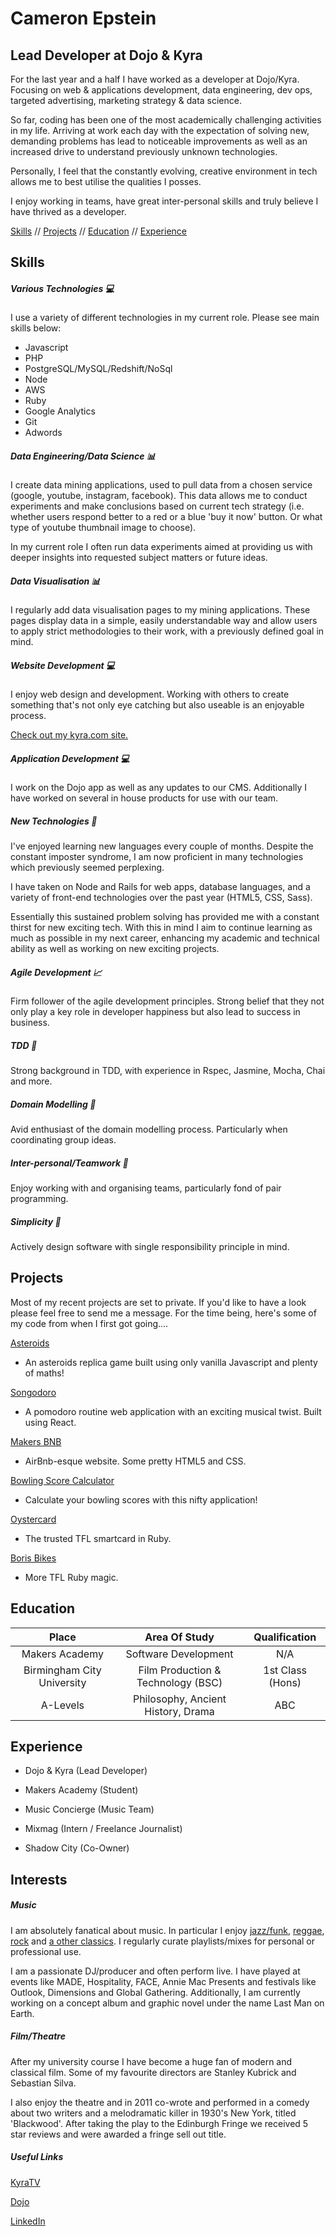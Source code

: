 # Cameron Epstein
## Lead Developer at Dojo & Kyra

For the last year and a half I have worked as a developer at Dojo/Kyra. Focusing on web & applications development, data engineering, dev ops, targeted advertising, marketing strategy & data science.

So far, coding has been one of the most academically challenging activities in my life. Arriving at work each day with the expectation of solving new, demanding problems has lead to noticeable improvements as well as an increased drive to understand previously unknown technologies.  

Personally, I feel that the constantly evolving, creative environment in tech allows me to best utilise the qualities I posses.

I enjoy working in teams, have great inter-personal skills and truly believe I have thrived as a developer.

[Skills](#skills) // [Projects](#projects) // [Education](#education) // [Experience](#experience)

## Skills

##### Various Technologies :computer:

I use a variety of different technologies in my current role. Please see main skills below:

* Javascript
* PHP
* PostgreSQL/MySQL/Redshift/NoSql
* Node
* AWS
* Ruby
* Google Analytics
* Git
* Adwords

##### Data Engineering/Data Science :bar_chart:

I create data mining applications, used to pull data from a chosen service (google, youtube, instagram, facebook). This data allows me to conduct experiments and make conclusions based on current tech strategy (i.e. whether users respond better to a red or a blue 'buy it now' button. Or what type of youtube thumbnail image to choose).  

In my current role I often run data experiments aimed at providing us with deeper insights into requested subject matters or future ideas.

##### Data Visualisation :bar_chart:

I regularly add data visualisation pages to my mining applications. These pages display data in a simple, easily understandable way and allow users to apply strict methodologies to their work, with a previously defined goal in mind.

##### Website Development :computer:

I enjoy web design and development. Working with others to create something that's not only eye catching but also useable is an enjoyable process.

[Check out my kyra.com site.](https://www.kyra.com)

##### Application Development :computer:

I work on the Dojo app as well as any updates to our CMS. Additionally I have worked on several in house products for use with our team.  

##### New Technologies :iphone:

I've enjoyed learning new languages every couple of months. Despite the constant imposter syndrome, I am now proficient in many technologies which previously seemed perplexing.

  I have taken on Node and Rails for web apps, database languages, and a variety of front-end technologies over the past year (HTML5, CSS, Sass).

  Essentially this sustained problem solving has provided me with a constant thirst for new exciting tech. With this in mind I aim to continue learning as much as possible in my next career, enhancing my academic and technical ability as well as working on new exciting projects.

##### Agile Development :chart_with_upwards_trend:

Firm follower of the agile development principles. Strong belief that they not only play a key role in developer happiness but also lead to success in business.

##### TDD :traffic_light:

Strong background in TDD, with experience in Rspec, Jasmine, Mocha, Chai and more.

##### Domain Modelling :rocket:

Avid enthusiast of the domain modelling process. Particularly when coordinating group ideas.

##### Inter-personal/Teamwork :city_sunrise:

Enjoy working with and organising teams, particularly fond of pair programming.

##### Simplicity :nut_and_bolt:

Actively design software with single responsibility principle in mind.

## Projects

Most of my recent projects are set to private. If you'd like to have a look please feel free to send me a message. For the time being, here's some of my code from when I first got going....

 [Asteroids](https://github.com/mbutlerw/arcade_games)

* An asteroids replica game built using only vanilla Javascript and plenty of maths!

[Songodoro](https://github.com/Andy-Bell/songodoro)

* A pomodoro routine web application with an exciting musical twist. Built using React.

[Makers BNB](https://github.com/vannio/makers-bnb)

* AirBnb-esque website. Some pretty HTML5 and CSS.

[Bowling Score Calculator](https://github.com/cameronepstein/bowling-challenge)

* Calculate your bowling scores with this nifty application!

[Oystercard](https://github.com/cameronepstein/oystercard)

* The trusted TFL smartcard in Ruby.

[Boris Bikes](https://github.com/cameronepstein/boris-bike)

* More TFL Ruby magic.


## Education



| Place      | Area Of Study           | Qualification  |
| :-------------: |:---------------------:| :-----:|
| Makers Academy    | Software Development | N/A |
| Birmingham City University    | Film Production & Technology (BSC)     |   1st Class (Hons) |
| A-Levels | Philosophy, Ancient History, Drama     |    ABC |



## Experience

- Dojo & Kyra (Lead Developer)

- Makers Academy (Student)

- Music Concierge (Music Team)

- Mixmag (Intern / Freelance Journalist)

- Shadow City (Co-Owner)

## Interests

##### Music

I am absolutely fanatical about music. In particular I enjoy [jazz/funk](https://www.youtube.com/watch?v=Y_5a6OkyBaY), [reggae](https://www.youtube.com/watch?v=LTK99CNnORQ), [rock](https://www.youtube.com/watch?v=rXwMrBb2x1Q) and [a other classics](https://www.youtube.com/watch?v=pJV2pWFyfn4). I regularly curate playlists/mixes for personal or professional use.

I am a passionate DJ/producer and often perform live. I have played at events like MADE, Hospitality, FACE, Annie Mac Presents and festivals like Outlook, Dimensions and Global Gathering. Additionally, I am currently working on a concept album and graphic novel under the name Last Man on Earth.

##### Film/Theatre

After my university course I have become a huge fan of modern and classical film.
Some of my favourite directors are Stanley Kubrick and Sebastian Silva.

I also enjoy the theatre and in 2011 co-wrote and performed in a comedy about two writers  and a melodramatic killer in 1930's New York, titled 'Blackwood'. After taking the play to the Edinburgh Fringe we received 5 star reviews and were awarded a fringe sell out title.

##### Useful Links
[KyraTV](https://www.youtube.com/channel/UCvO6uJUVJQ6SrATfsWR5_aA)

[Dojo](https://www.dojoapp.co/)

[LinkedIn](https://www.linkedin.com/in/cameron-epstein-2331ba88/)

